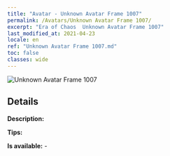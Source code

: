 ```yaml
---
title: "Avatar - Unknown Avatar Frame 1007"
permalink: /Avatars/Unknown Avatar Frame 1007/
excerpt: "Era of Chaos  Unknown Avatar Frame 1007"
last_modified_at: 2021-04-23
locale: en
ref: "Unknown Avatar Frame 1007.md"
toc: false
classes: wide
---
```

 ![Unknown Avatar Frame 1007](/images/a/avatarFrame_7.png)

## Details

 **Description:**  

 **Tips:**  

 **Is available:**  - 

